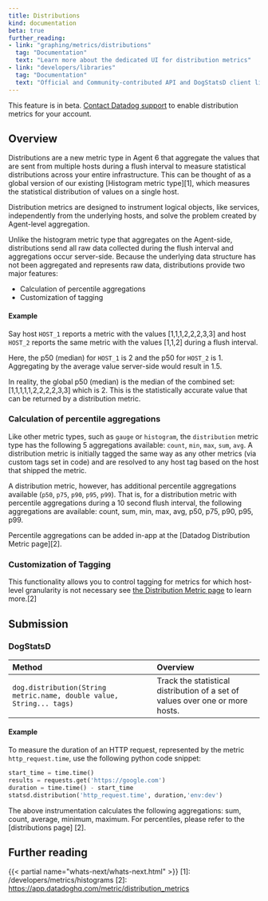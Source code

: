 ```yaml
---
title: Distributions
kind: documentation
beta: true
further_reading:
- link: "graphing/metrics/distributions"
  tag: "Documentation"
  text: "Learn more about the dedicated UI for distribution metrics"
- link: "developers/libraries"
  tag: "Documentation"
  text: "Official and Community-contributed API and DogStatsD client libraries"
---
```


<div class="alert alert-warning">
This feature is in beta. <a href="https://docs.datadoghq.com/help/"> Contact Datadog support</a> to enable distribution metrics for your account.
</div>

## Overview

Distributions are a new metric type in Agent 6 that aggregate the values that are sent from multiple hosts during a flush interval to measure statistical distributions across your entire infrastructure. This can be thought of as a global version of our existing [Histogram metric type][1], which measures the statistical distribution of values on a single host.

Distribution metrics are designed to instrument logical objects, like services, independently from the underlying hosts, and solve the problem created by Agent-level aggregation.

Unlike the histogram metric type that aggregates on the Agent-side, distributions send all raw data collected during the flush interval and aggregations occur server-side. Because the underlying data structure has not been aggregated and represents raw data, distributions provide two major features:

* Calculation of percentile aggregations
* Customization of tagging

#### Example

Say host `HOST_1` reports a metric with the values [1,1,1,2,2,2,3,3] and host `HOST_2` reports the same metric with the values [1,1,2] during a flush interval.

Here, the p50 (median) for `HOST_1` is 2 and the p50 for `HOST_2` is 1.  Aggregating by the average value server-side would result in 1.5.

In reality, the global p50 (median) is the median of the combined set: [1,1,1,1,1,2,2,2,2,3,3] which is 2. This is the statistically accurate value that can be returned by a distribution metric.

### Calculation of percentile aggregations

Like other metric types, such as `gauge` or `histogram`, the  `distribution` metric type has the following 5 aggregations available: `count`, `min`, `max`, `sum`, `avg`. A distribution metric is initially tagged the same way as any other metrics (via custom tags set in code) and are resolved to any host tag based on the host that shipped the metric.

A distribution metric, however, has additional percentile aggregations available (`p50`, `p75`, `p90`, `p95`, `p99`). That is, for a distribution metric with percentile aggregations during a 10 second flush interval, the following aggregations are available: count, sum, min, max, avg, p50, p75, p90, p95, p99.

Percentile aggregations can be added in-app at the [Datadog Distribution Metric page][2].

### Customization of Tagging

This functionality allows you to control tagging for metrics for which host-level granularity is not necessary see [the Distribution Metric page]() to learn more.[2]

## Submission

### DogStatsD

| Method | Overview |
| :----- | :------- |
| `dog.distribution(String metric.name, double value, String... tags)` | Track the statistical distribution of a set of values over one or more hosts. |

#### Example

To measure the duration of an HTTP request, represented by the metric `http_request.time`, use the following python code snippet:

```python
start_time = time.time()
results = requests.get('https://google.com')
duration = time.time() - start_time
statsd.distribution('http_request.time', duration,'env:dev')
```

The above instrumentation calculates the following aggregations: sum, count, average, minimum, maximum. For percentiles, please refer to the [distributions page] [2].

## Further reading

{{< partial name="whats-next/whats-next.html" >}}
[1]: /developers/metrics/histograms
[2]: https://app.datadoghq.com/metric/distribution_metrics
